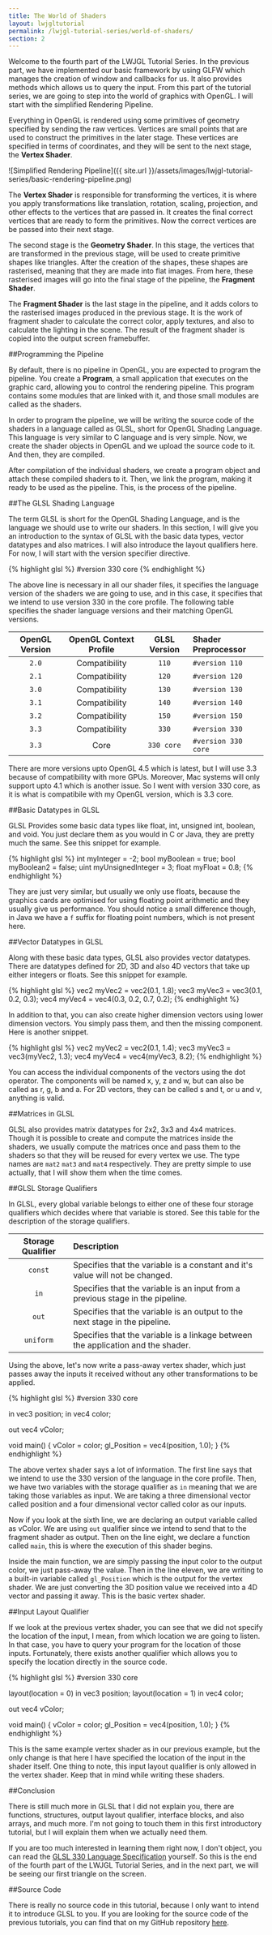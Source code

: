 ```yaml
---
title: The World of Shaders
layout: lwjgltutorial
permalink: /lwjgl-tutorial-series/world-of-shaders/
section: 2
---
```


Welcome to the fourth part of the LWJGL Tutorial Series. In the previous part, we have implemented our basic framework by using GLFW which manages the creation of window and callbacks for us. It also provides methods which allows us to query the input. From this part of the tutorial series, we are going to step into the world of graphics with OpenGL. I will start with the simplified Rendering Pipeline.

Everything in OpenGL is rendered using some primitives of geometry specified by sending the raw vertices. Vertices are small points that are used to construct the primitives in the later stage. These vertices are specified in terms of coordinates, and they will be sent to the next stage, the **Vertex Shader**.

<div class="text-center" markdown='1'>
![Simplified Rendering Pipeline]({{ site.url }}/assets/images/lwjgl-tutorial-series/basic-rendering-pipeline.png)
</div>

The **Vertex Shader** is responsible for transforming the vertices, it is where you apply transformations like translation, rotation, scaling, projection, and other effects to the vertices that are passed in. It creates the final correct vertices that are ready to form the primitives. Now the correct vertices are be passed into their next stage.

The second stage is the **Geometry Shader**. In this stage, the vertices that are transformed in the previous stage, will be used to create primitive shapes like triangles. After the creation of the shapes, these shapes are rasterised, meaning that they are made into flat images. From here, these rasterised images will go into the final stage of the pipeline, the **Fragment Shader**.

The **Fragment Shader** is the last stage in the pipeline, and it adds colors to the rasterised images produced in the previous stage. It is the work of fragment shader to calculate the correct color, apply textures, and also to calculate the lighting in the scene. The result of the fragment shader is copied into the output screen framebuffer.

##Programming the Pipeline

By default, there is no pipeline in OpenGL, you are expected to program the pipeline. You create a **Program**, a small application that executes on the graphic card, allowing you to control the rendering pipeline. This program contains some modules that are linked with it, and those small modules are called as the shaders.

In order to program the pipeline, we will be writing the source code of the shaders in a language called as GLSL, short for OpenGL Shading Language. This language is very similar to C language and is very simple. Now, we create the shader objects in OpenGL and we upload the source code to it. And then, they are compiled.

After compilation of the individual shaders, we create a program object and attach these compiled shaders to it. Then, we link the program, making it ready to be used as the pipeline. This, is the process of the pipeline.

##The GLSL Shading Language

The term GLSL is short for the OpenGL Shading Language, and is the language we should use to write our shaders. In this section, I will give you an introduction to the syntax of GLSL with the basic data types, vector datatypes and also matrices. I will also introduce the layout qualifiers here. For now, I will start with the version specifier directive.

{% highlight glsl %}
#version 330 core
{% endhighlight %}

The above line is necessary in all our shader files, it specifies the language version of the shaders we are going to use, and in this case, it specifies that we intend to use version 330 in the core profile. The following table specifies the shader language versions and their matching OpenGL versions.

|OpenGL Version |OpenGL Context Profile|GLSL Version|Shader Preprocessor|
|:-------------:|:--------------------:|:----------:|:------------------|
|`2.0`          | Compatibility        | `110`      |`#version 110`     |
|`2.1`          | Compatibility        | `120`      |`#version 120`     |
|`3.0`          | Compatibility        | `130`      |`#version 130`     |
|`3.1`          | Compatibility        | `140`      |`#version 140`     |
|`3.2`          | Compatibility        | `150`      |`#version 150`     |
|`3.3`          | Compatibility        | `330`      |`#version 330`     |
|`3.3`          | Core                 | `330 core` |`#version 330 core`|

There are more versions upto OpenGL 4.5 which is latest, but I will use 3.3 because of compatibility with more GPUs. Moreover, Mac systems will only support upto 4.1 which is another issue. So I went with version 330 core, as it is what is compatibile with my OpenGL version, which is 3.3 core.

##Basic Datatypes in GLSL

GLSL Provides some basic data types like float, int, unsigned int, boolean, and void. You just declare them as you would in C or Java, they are pretty much the same. See this snippet for example.

{% highlight glsl %}
int   myInteger         = -2;
bool  myBoolean         = true;
bool  myBoolean2        = false;
uint  myUnsignedInteger = 3;
float myFloat           = 0.8;
{% endhighlight %}

They are just very similar, but usually we only use floats, because the graphics cards are optimised for using floating point arithmetic and they usually give us performance. You should notice a small difference though, in Java we have a `f` suffix for floating point numbers, which is not present here.

##Vector Datatypes in GLSL

Along with these basic data types, GLSL also provides vector datatypes. There are datatypes defined for 2D, 3D and also 4D vectors that take up either integers or floats. See this snippet for example.

{% highlight glsl %}
vec2 myVec2 = vec2(0.1, 1.8);
vec3 myVec3 = vec3(0.1, 0.2, 0.3);
vec4 myVec4 = vec4(0.3, 0.2, 0.7, 0.2);
{% endhighlight %}

In addition to that, you can also create higher dimension vectors using lower dimension vectors. You simply pass them, and then the missing component. Here is another snippet.

{% highlight glsl %}
vec2 myVec2 = vec2(0.1, 1.4);
vec3 myVec3 = vec3(myVec2, 1.3);
vec4 myVec4 = vec4(myVec3, 8.2);
{% endhighlight %}

You can access the individual components of the vectors using the dot operator. The components will be named x, y, z and w, but can also be called as r, g, b and a. For 2D vectors, they can be called s and t, or u and v, anything is valid.

##Matrices in GLSL

GLSL also provides matrix datatypes for 2x2, 3x3 and 4x4 matrices. Though it is possible to create and compute the matrices inside the shaders, we usually compute the matrices once and pass them to the shaders so that they will be reused for every vertex we use. The type names are `mat2` `mat3` and `mat4` respectively. They are pretty simple to use actually, that I will show them when the time comes.

##GLSL Storage Qualifiers

In GLSL, every global variable belongs to either one of these four storage qualifiers which decides where that variable is stored. See this table for the description of the storage qualifiers.

| Storage Qualifier | Description                                                                      |
|:-----------------:|:---------------------------------------------------------------------------------|
| `const`           | Specifies that the variable is a constant and it's value will not be changed.    |
| `in`              | Specifies that the variable is an input from a previous stage in the pipeline.   |
| `out`             | Specifies that the variable is an output to the next stage in the pipeline.      |
| `uniform`         | Specifies that the variable is a linkage between the application and the shader. |

Using the above, let's now write a pass-away vertex shader, which just passes away the inputs it received without any other transformations to be applied.

{% highlight glsl %}
#version 330 core

in vec3 position;
in vec4 color;

out vec4 vColor;

void main()
{
    vColor = color;
    gl_Position = vec4(position, 1.0);
}
{% endhighlight %}

The above vertex shader says a lot of information. The first line says that we intend to use the 330 version of the language in the core profile. Then, we have two variables with the storage qualifier as `in` meaning that we are taking those variables as input. We are taking a three dimensional vector called position and a four dimensional vector called color as our inputs.

Now if you look at the sixth line, we are declaring an output variable called as vColor. We are using `out` qualifier since we intend to send that to the fragment shader as output. Then on the line eight, we declare a function called `main`, this is where the execution of this shader begins.

Inside the main function, we are simply passing the input color to the output color, we just pass-away the value. Then in the line eleven, we are writing to a built-in variable called `gl_Position` which is the output for the vertex shader. We are just converting the 3D position value we received into a 4D vector and passing it away. This is the basic vertex shader.

##Input Layout Qualifier

If we look at the previous vertex shader, you can see that we did not specify the location of the input, I mean, from which location we are going to listen. In that case, you have to query your program for the location of those inputs. Fortunately, there exists another qualifier which allows you to specify the location directly in the source code.

{% highlight glsl %}
#version 330 core

layout(location = 0) in vec3 position;
layout(location = 1) in vec4 color;

out vec4 vColor;

void main()
{
    vColor = color;
    gl_Position = vec4(position, 1.0);
}
{% endhighlight %}

This is the same example vertex shader as in our previous example, but the only change is that here I have specified the location of the input in the shader itself. One thing to note, this input layout qualifier is only allowed in the vertex shader. Keep that in mind while writing these shaders.

##Conclusion

There is still much more in GLSL that I did not explain you, there are functions, structures, output layout qualifier, interface blocks, and also arrays, and much more. I'm not going to touch them in this first introductory tutorial, but I will explain them when we actually need them.

If you are too much interested in learning them right now, I don't object, you can read the [GLSL 330 Language Specification](https://www.opengl.org/registry/doc/GLSLangSpec.3.30.6.clean.pdf) yourself. So this is the end of the fourth part of the LWJGL Tutorial Series, and in the next part, we will be seeing our first triangle on the screen.

##Source Code

There is really no source code in this tutorial, because I only want to intend it to introduce GLSL to you. If you are looking for the source code of the previous tutorials, you can find that on my GitHub repository [here](https://github.com/sriharshachilakapati/LWJGL-Tutorial-Series).
